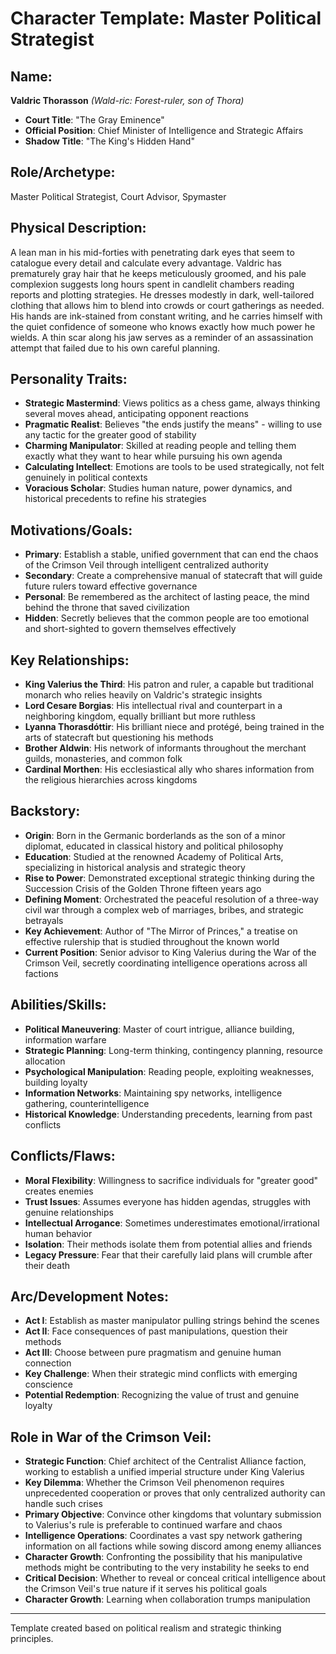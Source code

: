 # Character Template: Master Political Strategist

## Name:
**Valdric Thorasson** *(Wald-ric: Forest-ruler, son of Thora)*
- **Court Title**: "The Gray Eminence"
- **Official Position**: Chief Minister of Intelligence and Strategic Affairs  
- **Shadow Title**: "The King's Hidden Hand"

## Role/Archetype:
Master Political Strategist, Court Advisor, Spymaster

## Physical Description:
A lean man in his mid-forties with penetrating dark eyes that seem to catalogue every detail and calculate every advantage. Valdric has prematurely gray hair that he keeps meticulously groomed, and his pale complexion suggests long hours spent in candlelit chambers reading reports and plotting strategies. He dresses modestly in dark, well-tailored clothing that allows him to blend into crowds or court gatherings as needed. His hands are ink-stained from constant writing, and he carries himself with the quiet confidence of someone who knows exactly how much power he wields. A thin scar along his jaw serves as a reminder of an assassination attempt that failed due to his own careful planning.

## Personality Traits:
- **Strategic Mastermind**: Views politics as a chess game, always thinking several moves ahead, anticipating opponent reactions
- **Pragmatic Realist**: Believes "the ends justify the means" - willing to use any tactic for the greater good of stability
- **Charming Manipulator**: Skilled at reading people and telling them exactly what they want to hear while pursuing his own agenda
- **Calculating Intellect**: Emotions are tools to be used strategically, not felt genuinely in political contexts
- **Voracious Scholar**: Studies human nature, power dynamics, and historical precedents to refine his strategies

## Motivations/Goals:
- **Primary**: Establish a stable, unified government that can end the chaos of the Crimson Veil through intelligent centralized authority
- **Secondary**: Create a comprehensive manual of statecraft that will guide future rulers toward effective governance
- **Personal**: Be remembered as the architect of lasting peace, the mind behind the throne that saved civilization
- **Hidden**: Secretly believes that the common people are too emotional and short-sighted to govern themselves effectively

## Key Relationships:
- **King Valerius the Third**: His patron and ruler, a capable but traditional monarch who relies heavily on Valdric's strategic insights
- **Lord Cesare Borgias**: His intellectual rival and counterpart in a neighboring kingdom, equally brilliant but more ruthless
- **Lyanna Thorasdóttir**: His brilliant niece and protégé, being trained in the arts of statecraft but questioning his methods
- **Brother Aldwin**: His network of informants throughout the merchant guilds, monasteries, and common folk
- **Cardinal Morthen**: His ecclesiastical ally who shares information from the religious hierarchies across kingdoms

## Backstory:
- **Origin**: Born in the Germanic borderlands as the son of a minor diplomat, educated in classical history and political philosophy
- **Education**: Studied at the renowned Academy of Political Arts, specializing in historical analysis and strategic theory
- **Rise to Power**: Demonstrated exceptional strategic thinking during the Succession Crisis of the Golden Throne fifteen years ago
- **Defining Moment**: Orchestrated the peaceful resolution of a three-way civil war through a complex web of marriages, bribes, and strategic betrayals
- **Key Achievement**: Author of "The Mirror of Princes," a treatise on effective rulership that is studied throughout the known world
- **Current Position**: Senior advisor to King Valerius during the War of the Crimson Veil, secretly coordinating intelligence operations across all factions

## Abilities/Skills:
- **Political Maneuvering**: Master of court intrigue, alliance building, information warfare
- **Strategic Planning**: Long-term thinking, contingency planning, resource allocation
- **Psychological Manipulation**: Reading people, exploiting weaknesses, building loyalty
- **Information Networks**: Maintaining spy networks, intelligence gathering, counterintelligence
- **Historical Knowledge**: Understanding precedents, learning from past conflicts

## Conflicts/Flaws:
- **Moral Flexibility**: Willingness to sacrifice individuals for "greater good" creates enemies
- **Trust Issues**: Assumes everyone has hidden agendas, struggles with genuine relationships
- **Intellectual Arrogance**: Sometimes underestimates emotional/irrational human behavior
- **Isolation**: Their methods isolate them from potential allies and friends
- **Legacy Pressure**: Fear that their carefully laid plans will crumble after their death

## Arc/Development Notes:
- **Act I**: Establish as master manipulator pulling strings behind the scenes
- **Act II**: Face consequences of past manipulations, question their methods
- **Act III**: Choose between pure pragmatism and genuine human connection
- **Key Challenge**: When their strategic mind conflicts with emerging conscience
- **Potential Redemption**: Recognizing the value of trust and genuine loyalty

## Role in War of the Crimson Veil:
- **Strategic Function**: Chief architect of the Centralist Alliance faction, working to establish a unified imperial structure under King Valerius
- **Key Dilemma**: Whether the Crimson Veil phenomenon requires unprecedented cooperation or proves that only centralized authority can handle such crises
- **Primary Objective**: Convince other kingdoms that voluntary submission to Valerius's rule is preferable to continued warfare and chaos
- **Intelligence Operations**: Coordinates a vast spy network gathering information on all factions while sowing discord among enemy alliances
- **Character Growth**: Confronting the possibility that his manipulative methods might be contributing to the very instability he seeks to end
- **Critical Decision**: Whether to reveal or conceal critical intelligence about the Crimson Veil's true nature if it serves his political goals
- **Character Growth**: Learning when collaboration trumps manipulation

---
Template created based on political realism and strategic thinking principles.
